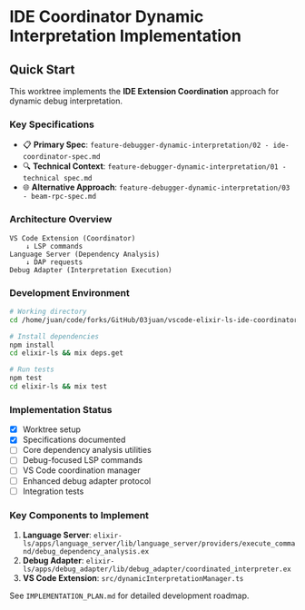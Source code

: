# IDE Coordinator Dynamic Interpretation Implementation

## Quick Start

This worktree implements the **IDE Extension Coordination** approach for dynamic debug interpretation.

### Key Specifications
- 📋 **Primary Spec**: `feature-debugger-dynamic-interpretation/02 - ide-coordinator-spec.md`
- 🔍 **Technical Context**: `feature-debugger-dynamic-interpretation/01 - technical spec.md`
- 🌐 **Alternative Approach**: `feature-debugger-dynamic-interpretation/03 - beam-rpc-spec.md`

### Architecture Overview
```
VS Code Extension (Coordinator)
    ↓ LSP commands
Language Server (Dependency Analysis)
    ↓ DAP requests  
Debug Adapter (Interpretation Execution)
```

### Development Environment
```bash
# Working directory
cd /home/juan/code/forks/GitHub/03juan/vscode-elixir-ls-ide-coordinator

# Install dependencies
npm install
cd elixir-ls && mix deps.get

# Run tests
npm test
cd elixir-ls && mix test
```

### Implementation Status
- [x] Worktree setup
- [x] Specifications documented  
- [ ] Core dependency analysis utilities
- [ ] Debug-focused LSP commands
- [ ] VS Code coordination manager
- [ ] Enhanced debug adapter protocol
- [ ] Integration tests

### Key Components to Implement

1. **Language Server**: `elixir-ls/apps/language_server/lib/language_server/providers/execute_command/debug_dependency_analysis.ex`
2. **Debug Adapter**: `elixir-ls/apps/debug_adapter/lib/debug_adapter/coordinated_interpreter.ex` 
3. **VS Code Extension**: `src/dynamicInterpretationManager.ts`

See `IMPLEMENTATION_PLAN.md` for detailed development roadmap.
